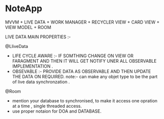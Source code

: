 # NoteApp
MVVM + LIVE DATA + WORK MANAGER + RECYCLER VIEW + CARD VIEW + VIEW MODEL + ROOM






LIVE DATA MAIN PROPERTIES :-



@LliveData
- LIFE CYCLE AWARE :- IF SOMTHING CHANGE ON VIEW OR FARAGMENT AND THEN IT WILL GET NOTIFY UNER ALL OBSERVABLE IMPLEMENTATION . 
- OBSEVABLE :- PROVIDE DATA AS OBSERVABLE AND THEN UPDATE THE DATA ON REQUIRED. 
note:- can make any objet type to be the part of live data synchronzation . 



@Room  

-  mention your database to synchronised, to make it access one opration at a time , single threaded access.
- use proper notaion for DOA and DATABASE. 


